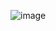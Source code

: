 

![image](https://user-images.githubusercontent.com/24622526/120204546-92b88e80-c246-11eb-883b-3780db7307bd.png)
